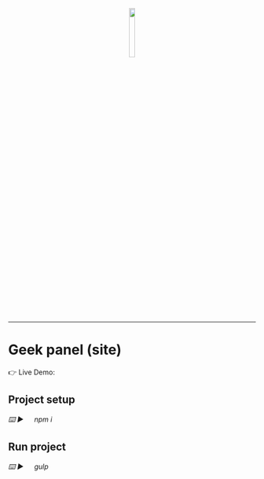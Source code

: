 <div align='center'><img style="width:16%" src='https://user-images.githubusercontent.com/105128267/220607693-29987a1c-8f0d-4835-9bfe-3b5c9f326b17.png'/></div>
<hr>
<h1>Geek panel (site)</h1>

👉 Live Demo: 

<h2>Project setup</h2>

<i>⌨️ ▶️ &emsp; npm i</i>

<h2>Run project</h2>

<i>⌨️ ▶️ &emsp; gulp</i>
